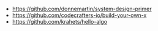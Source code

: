 - https://github.com/donnemartin/system-design-primer
- https://github.com/codecrafters-io/build-your-own-x
- https://github.com/krahets/hello-algo

